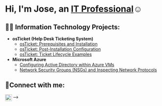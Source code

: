 <h1>Hi, I'm Jose, an <a href="https://linkedin.com/in/jose-pena-7855babb/">IT Professional</a>☺</h1>

<h2>👨‍💻 Information Technology Projects:</h2>

- <b>osTicket (Help Desk Ticketing System)</b>
  - [osTicket: Prerequisites and Installation](https://github.com/jJosePena93/osticket-prereqs)
  - [osTicket: Post-Installation Configuration](https://github.com/JosePena93/post-install-config)
  - [osTicket: Ticket Lifecycle Examples](https://github.com/JosePena93/ticket-lifecycle)
- <b>Microsoft Azure</b>
  - [Configuring Active Directory within Azure VMs](https://github.com/JosePena93/configure-ad)
  - [Network Security Groups (NSGs) and Inspecting Network Protocols](https://github.com/JosePena93/azure-network-protocols)

<h2>🤳Connect with me:</h2>


[<img align="left" alt="Josh | LinkedIn" width="22px" src="https://cdn.jsdelivr.net/npm/simple-icons@v3/icons/linkedin.svg" />][linkedin]



[linkedin]: https://linkedin.com/in/jose-pena-7855babb
-->
